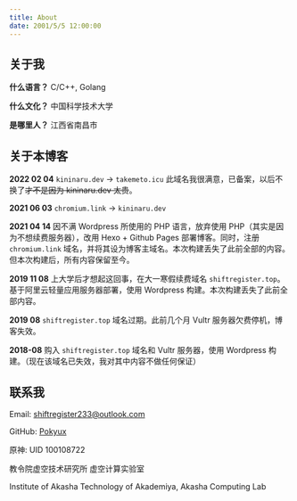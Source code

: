 ```yaml
---
title: About
date: 2001/5/5 12:00:00
---
```

## 关于我

**什么语言？** C/C++, Golang

**什么文化？** 中国科学技术大学

**是哪里人？** 江西省南昌市

## 关于本博客

**2022 02 04** `kininaru.dev` -> `takemeto.icu` 此域名我很满意，已备案，以后不换了~~才不是因为 kininaru.dev 太贵~~。

**2021 06 03** `chromium.link` -> `kininaru.dev`

**2021 04 14** 因不满 Wordpress 所使用的 PHP 语言，放弃使用 PHP（其实是因为不想续费服务器），改用 Hexo + Github Pages 部署博客。同时，注册 `chromium.link` 域名，并将其设为博客主域名。本次构建丢失了此前全部的内容。但本次构建后，所有内容保留至今。

**2019 11 08** 上大学后才想起这回事，在大一寒假续费域名 `shiftregister.top`。基于阿里云轻量应用服务器部署，使用 Wordpress 构建。本次构建丢失了此前全部内容。

**2019 08** `shiftregister.top` 域名过期。此前几个月 Vultr 服务器欠费停机，博客失效。

**2018-08** 购入 `shiftregister.top` 域名和 Vultr 服务器，使用 Wordpress 构建。（现在该域名已失效，我对其中内容不做任何保证）

## 联系我

Email: shiftregister233@outlook.com

GitHub: [Pokyux](https://github.com/pokyux)

原神: UID 100108722

教令院虚空技术研究所 虚空计算实验室

Institute of Akasha Technology of Akademiya, Akasha Computing Lab
